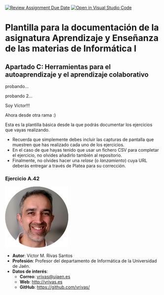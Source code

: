 [![Review Assignment Due Date](https://classroom.github.com/assets/deadline-readme-button-22041afd0340ce965d47ae6ef1cefeee28c7c493a6346c4f15d667ab976d596c.svg)](https://classroom.github.com/a/L3X1LjKV)
[![Open in Visual Studio Code](https://classroom.github.com/assets/open-in-vscode-2e0aaae1b6195c2367325f4f02e2d04e9abb55f0b24a779b69b11b9e10269abc.svg)](https://classroom.github.com/online_ide?assignment_repo_id=18125663&assignment_repo_type=AssignmentRepo)
# Plantilla para la documentación de la asignatura Aprendizaje y Enseñanza de las materias de Informática I
## Apartado C: Herramientas para el autoaprendizaje y el aprendizaje colaborativo

probando...

probando 2...

Soy Víctor!!!

Ahora desde otra rama :)

Esta es la plantilla básica desde la que podrás documentar los ejercicios que vayas realizando.

* Recuerda que simplemente debes incluir las capturas de pantalla que muestren que has realizado cada uno de los ejercicios.
* En el caso de que hayas tenido que usar un fichero CSV para completar el ejercicio, no olvides añadirlo también al repositorio.
* Finalmente, no olvides hacer una _relase_ (o _lanzamiento_) cuya URL deberás entregar a través de Platea para su corrección.

### Ejercicio A.42
![Foto de Víctor M. Rivas](https://github.com/Docencia-vrivas/maes-api-inf-plantilla-documentacion/blob/main/assets/img/vrivas-2024-redondo-2.png "Víctor M. Rivas Santos")
* __Autor__: Víctor M. Rivas Santos
* __Profesión__: Profesor del departamento de Informática de la Universidad de Jaén.
* __Datos de interés__:
  * __Correo__: vrivas@ujaen.es
  * __Web__: http://vrivas.es
  * __GitHub__: https://github.com/vrivas/
    
